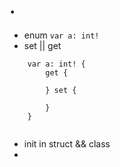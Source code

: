 # .

+ enum `var a: int!`
+ set || get 
```
    var a: int! {
        get {
        
        } set {
        
        }
    }
    
```
+ init in struct && class
+ 
